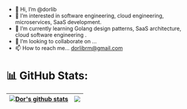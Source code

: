 - 👋 Hi, I’m @dorlib
- 👀 I’m interested in software engineering, cloud engineering, microservices, SaaS development.
- 🌱 I’m currently learning Golang design patterns, SaaS architecture, cloud software engineering . 
- 💞️ I’m looking to collaborate on ...
- 📫 How to reach me... dorlibrm@gmail.com

# 📊 GitHub Stats:
| <a href="https://github.com/dorlib/github-readme-stats"><img align="center" src="https://github-readme-stats.vercel.app/api?username=dorlib&show_icons=true&hide_border=false&title_color=ff652f&icon_color=FFE400&bg_color=09131B&text_color=ffffff&border_color=0c1a25" alt="Dor's github stats" /></a> | <a href="https://github.com/dorlib/github-readme-stats"><img align="center" src="https://github-readme-stats.vercel.app/api/top-langs/?username=dorlib&layout=compact&theme=buefy&hide_border=true" /></a> |
| ------------- | ------------- |

<!---
dorlib/dorlib is a ✨ special ✨ repository because its `README.md` (this file) appears on your GitHub profile.
You can click the Preview link to take a look at your changes.
--->
